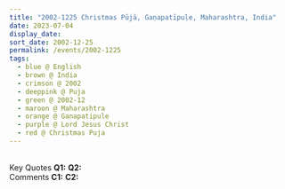 ```yaml
---
title: "2002-1225 Christmas Pūjā, Gaṇapatīpuḷe, Maharashtra, India"
date: 2023-07-04
display_date: 
sort_date: 2002-12-25
permalink: /events/2002-1225
tags:
  - blue @ English
  - brown @ India
  - crimson @ 2002
  - deeppink @ Puja
  - green @ 2002-12
  - maroon @ Maharashtra
  - orange @ Ganapatipule
  - purple @ Lord Jesus Christ
  - red @ Christmas Puja
---
```


<br>

<wave-list>
  <list-title color="DarkSeaGreen" width="55">Key Quotes</list-title>
  <list-item color="BlanchedAlmond" width="280"><b>Q1:</b> <i></i></list-item>
  <list-item color="Lavender" width="280"><b>Q2:</b> <i></i></list-item>
</wave-list>

<br>

<wave-list>
  <list-title color="DarkSeaGreen" width="55">Comments</list-title>
  <list-item color="BlanchedAlmond" width="280"><b>C1:</b> <i></i></list-item>
  <list-item color="Lavender" width="280"><b>C2:</b> <i></i></list-item>
</wave-list>